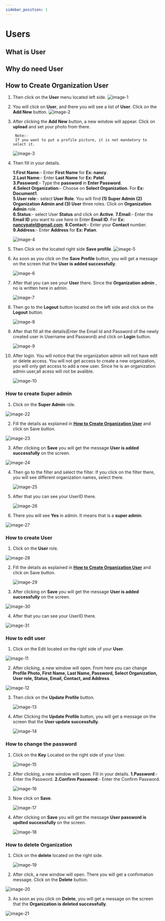 ```yaml
---
sidebar_position: 1
---
```


# Users

## What is User
## Why do need User
## How to Create Organization User
1. Then click on the **User** menu located left side. 
   ![image-1](https://github.com/Nancypatel1103/ComplianceClient/assets/153616269/ece42f31-af9b-42f0-963c-586377907586)

2. You will click on **User**, and there you will see a list of **User**. Click on the **Add New** button.
  ![image-2](https://github.com/Nancypatel1103/ComplianceClient/assets/153616269/f886917f-60cc-49e5-bdc4-08cd0a7a4732)

3. After clicking the **Add New** button, a new window will appear. Click on **upload** and set your photo from there. 
   ``` 
    Note:-
    If you want to put a profile picture, it is not mandatory to select it.
   ```
    ![image-3](https://github.com/Nancypatel1103/ComplianceClient/assets/153616269/56388823-4b3f-42a7-8dac-6c754a342da7)

4. Then fill in your details.

   **1.First Name**:- Enter **First Name** for **Ex: nancy**.            
   **2.Last Name**:- Enter **Last Name** for **Ex: Patel**.               
   **3.Password**:- Type the **password** in **Enter Password**.                     
   **4.Select Organization**:- Choose on **Select Organization**. For **Ex: Document1**.              
   **5.User role**:- select **User Role**. You will find **(1) Super Admin (2) Organization Admin and (3) User** three roles. Click on **Organization Admin** role.                      
   **6.Status**:-  select User **Status** and click on **Active**.
   **7.Email**:- Enter the **Email ID** you want to use here in Enter **Email ID**. For **Ex: nancypatel@gmail.com**.
   **8.Contact**:- Enter your **Contact** number.
   **9.Address**:- Enter **Address** for **Ex: Patan**.

   ![image-4](https://github.com/Nancypatel1103/ComplianceClient/assets/153616269/91369987-5ffa-42f6-b1f8-73d92d4491f7)

5. Then Click on the located right side **Save profile**.
   ![image-5](https://github.com/Nancypatel1103/ComplianceClient/assets/153616269/4aab5b11-1ea3-405a-96ba-d062c0d8e441)

6. As soon as you click on the **Save Profile** button, you will get a message on the screen that the **User is added successfully**.

   ![image-6](https://github.com/Nancypatel1103/ComplianceClient/assets/153616269/696c82b0-db2d-4489-bf49-35e51f3cfb20)


7. After that you can see your **User** there. Since the **Organization admin** , no is written here in admin.
   
   ![image-7](https://github.com/Nancypatel1103/ComplianceClient/assets/153616269/3b93b3cf-8d22-442c-9b6f-443b290e7563)


8. Then go to the **Logout** button located on the left side and click on the **Logout** button.
   
   ![image-8](https://github.com/Nancypatel1103/ComplianceClient/assets/153616269/105f4237-8c45-44a6-93a1-91b8629fc551)

9.  After that fill all the details(Enter the Email Id and Password of the newly created user in Username and Password) and click on **Login** button.
    
    ![image-9](https://github.com/Nancypatel1103/ComplianceClient/assets/153616269/cca44d23-b2fd-4c4f-9374-46e073446b8f)


10. After login. You will notice that the organization admin will not have edit or delete access. You will not get access to create a new organization, you will only get access to add a new user. Since he is an organization admin user,all acess will not be avalible.
    
    ![image-10](https://github.com/Nancypatel1103/ComplianceClient/assets/153616269/44caf202-bcbc-4d13-950e-fb2d1435ea05)
     

### How to create Super admin

1. Click on the **Super Admin** role.
   
  ![image-22](https://github.com/Nancypatel1103/ComplianceClient/assets/153616269/26659def-a6d3-4636-87db-6da133ded8d7)

2. Fill the details as explained in **[How to Create Organization User](#how-to-create-organization-user)** and click on Save button.
   
  ![image-23](https://github.com/Nancypatel1103/ComplianceClient/assets/153616269/47b574dd-a67e-427d-9f60-bf4c3dffaa54)

3. After clicking on **Save** you will get the message **User is added successfully** on the screen.
   
  ![image-24](https://github.com/Nancypatel1103/ComplianceClient/assets/153616269/67678f00-80b5-42bb-bd8a-6563f11ac99c)


4. Then go to the filter and select the filter. If you click on the filter there, you will see different organization names, select there.
   
   ![image-25](https://github.com/Nancypatel1103/ComplianceClient/assets/153616269/1e83e5a1-3c46-4e73-a488-cb9676fb537c)


5. After that you can see your UserID there.
   
   ![image-26](https://github.com/Nancypatel1103/ComplianceClient/assets/153616269/2912f833-f5a0-451e-aa4c-6df536f9ae16)


6. There you will see **Yes** in admin. It means that is a **super admin**.
   
  ![image-27](https://github.com/Nancypatel1103/ComplianceClient/assets/153616269/48d93496-b49d-4b8d-91de-e9e21aa4cfcc)
   
### How to create User

1. Click on the **User** role.
   
  ![image-28](https://github.com/Nancypatel1103/ComplianceClient/assets/153616269/75b80b2b-b342-4e73-9804-6d1bca1b16fe)

2. Fill the details as explained in **[How to Create Organization User](#how-to-create-organization-user)** and click on Save button.
   
   ![image-29](https://github.com/Nancypatel1103/ComplianceClient/assets/153616269/55c23683-0079-4f34-9976-5d3c5c744924)

3. After clicking on **Save** you will get the message **User is added successfully** on the screen.
   
  ![image-30](https://github.com/Nancypatel1103/ComplianceClient/assets/153616269/9adc05c0-b21d-4906-a19c-34e35a5e05e1)

4. After that you can see your UserID there.
   
  ![image-31](https://github.com/Nancypatel1103/ComplianceClient/assets/153616269/2f2e8ede-45e1-4b27-87cc-5d54e3f1c59a)

### How to edit user
1. Click on the Edit located on the right side of your **User**.
   
  ![image-11](https://github.com/Nancypatel1103/ComplianceClient/assets/153616269/1a91f00d-81f1-487f-b86c-b450004fdc68)

2. After clicking, a new window will open.  From here you can change **Profile Photo, First Name, Last Name, Password, Select Organization, User role, Status, Email, Contact, and Address**.
   
 ![image-12](https://github.com/Nancypatel1103/ComplianceClient/assets/153616269/a7c4c8f0-bf0d-46a9-aa4d-7199747e202d)

3. Then click on the **Update Profile** button.
   
   ![image-13](https://github.com/Nancypatel1103/ComplianceClient/assets/153616269/3708102b-4894-4a7d-8461-125ed4a46065)

4. After Clicking the **Update Profile** button, you will get a message on the screen that the **User update successfully**.
   
   ![image-14](https://github.com/Nancypatel1103/ComplianceClient/assets/153616269/8dd8811d-e0af-43cf-a071-99effc7509fd)


### How to change the password
1. Click on the **Key** Located on the right side of your User.
   
    ![image-15](https://github.com/Nancypatel1103/ComplianceClient/assets/153616269/b4a45d36-f57d-40c1-ae7c-0870b874665f)

2. After clicking, a new window will open. Fill in your details.
   **1.Password**:- Enter the Password.
   **2.Confirm Password**:- Enter the Confirm Password.

    ![image-16](https://github.com/Nancypatel1103/ComplianceClient/assets/153616269/b8506429-e42c-4569-b964-21bdabd2df28)

3. Now click on **Save**.
   
    ![image-17](https://github.com/Nancypatel1103/ComplianceClient/assets/153616269/a7395796-d55e-4404-94f5-28660915a75f)

4. After clicking on **Save** you will get the message **User password is updted successfully** on the screen.
   
    ![image-18](https://github.com/Nancypatel1103/ComplianceClient/assets/153616269/66aca8e1-306f-4144-91a7-d4c9e4ad6d56)

### How to delete Organization
1. Click on the **delete** located on the right side.
   
   ![image-19](https://github.com/Nancypatel1103/ComplianceClient/assets/153616269/ee18d70d-d158-4258-8614-489100f8d2b4)

2. After click, a new window will open. There you will get a confirmation message. Click on the **Delete** button.
   
  ![image-20](https://github.com/Nancypatel1103/ComplianceClient/assets/153616269/00f59fe9-e990-4a33-ab98-e960aacfc1e8)


3. As soon as you click on **Delete**, you will get a message on the screen that the **Organization is deleted successfully**.
   
  ![image-21](https://github.com/Nancypatel1103/ComplianceClient/assets/153616269/350c86d7-7a34-4b71-910d-c95056ff1b75)
   
